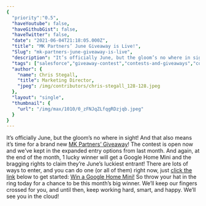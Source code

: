 ```yaml
---
{
  "priority":"0.5",
  "haveYoutube": false,
  "haveGithubGist": false,
  "haveTwitter": false,
  "date": "2021-06-04T21:18:05.000Z",
  "title": "MK Partners’ June Giveaway is Live!",
  "Slug": "mk-partners-june-giveaway-is-live",
  "description": "It’s officially June, but the gloom’s no where in sight! And that also means it’s time for a brand new MK Partners’ Giveaway!",
  "tags": ["salesforce","giveaway-contest","contests-and-giveaways","contests","giveaway"],
  "author": {
    "name": Chris Stegall,
    "title": Marketing Director,
    "jpeg": /img/contributors/chris-stegall_128-128.jpeg
  },
  "layout": "single",
  "thumbnail": {
    "url": "/img/max/1010/0_zFNJqZLfqgRDzjqb.jpeg"
  }
}
---
```

It’s officially June, but the gloom’s no where in sight! And that also means it’s time for a brand new [MK Partners’ Giveaway](https://gleam.io/HO4VM/mk-partners-may-giveaway)! The contest is open now and we’ve kept in the expanded entry options from last month.
And again, at the end of the month, 1 lucky winner will get a Google Home Mini and the bragging rights to claim they’re June’s luckiest entrant!
There are lots of ways to enter, and you can do one (or all of them) right now, just [click the link](https://gleam.io/HO4VM/mk-partners-may-giveaway) below to get started:
[Win a Google Home Mini!](https://gleam.io/dwIcM/mk-partners-june-giveaway)
So throw your hat in the ring today for a chance to be this month’s big winner.
We’ll keep our fingers crossed for you, and until then, keep working hard, smart, and happy.
We’ll see you in the cloud!
